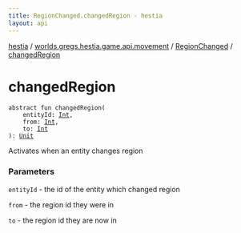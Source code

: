 ```yaml
---
title: RegionChanged.changedRegion - hestia
layout: api
---
```


<div class='api-docs-breadcrumbs'><a href="../../index.html">hestia</a> / <a href="../index.html">worlds.gregs.hestia.game.api.movement</a> / <a href="index.html">RegionChanged</a> / <a href="./changed-region.html">changedRegion</a></div>

# changedRegion

<div class="signature"><code><span class="keyword">abstract</span> <span class="keyword">fun </span><span class="identifier">changedRegion</span><span class="symbol">(</span><br/>&nbsp;&nbsp;&nbsp;&nbsp;<span class="parameterName" id="worlds.gregs.hestia.game.api.movement.RegionChanged$changedRegion(kotlin.Int, kotlin.Int, kotlin.Int)/entityId">entityId</span><span class="symbol">:</span>&nbsp;<a href="https://kotlinlang.org/api/latest/jvm/stdlib/kotlin/-int/index.html"><span class="identifier">Int</span></a><span class="symbol">, </span><br/>&nbsp;&nbsp;&nbsp;&nbsp;<span class="parameterName" id="worlds.gregs.hestia.game.api.movement.RegionChanged$changedRegion(kotlin.Int, kotlin.Int, kotlin.Int)/from">from</span><span class="symbol">:</span>&nbsp;<a href="https://kotlinlang.org/api/latest/jvm/stdlib/kotlin/-int/index.html"><span class="identifier">Int</span></a><span class="symbol">, </span><br/>&nbsp;&nbsp;&nbsp;&nbsp;<span class="parameterName" id="worlds.gregs.hestia.game.api.movement.RegionChanged$changedRegion(kotlin.Int, kotlin.Int, kotlin.Int)/to">to</span><span class="symbol">:</span>&nbsp;<a href="https://kotlinlang.org/api/latest/jvm/stdlib/kotlin/-int/index.html"><span class="identifier">Int</span></a><br/><span class="symbol">)</span><span class="symbol">: </span><a href="https://kotlinlang.org/api/latest/jvm/stdlib/kotlin/-unit/index.html"><span class="identifier">Unit</span></a></code></div>

Activates when an entity changes region

### Parameters

<code>entityId</code> - the id of the entity which changed region

<code>from</code> - the region id they were in

<code>to</code> - the region id they are now in